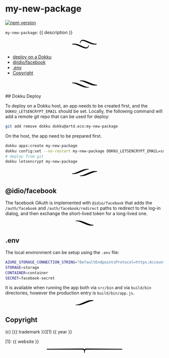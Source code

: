# my-new-package

[![npm version](https://badge.fury.io/js/my-new-package.svg)](https://npmjs.org/package/my-new-package)

`my-new-package`: {{ description }}

<p align="center"><a href="#table-of-contents"><img src=".documentary/section-breaks/0.svg?sanitize=true"></a></p>

- [deploy on a Dokku](#deploy-on-a-dokku)
- [@idio/facebook](#idiofacebook)
- [.env](#env)
- [Copyright](#copyright)

<p align="center"><a href="#table-of-contents"><img src=".documentary/section-breaks/1.svg?sanitize=true"></a></p>

## Dokku Deploy

To <a name="deploy-on-a-dokku">deploy on a Dokku</a> host, an app needs to be created first, and the `DOKKU_LETSENCRYPT_EMAIL` should be set. Locally, the following command will add a remote git repo that can be used for deploy:

```sh
git add remove dokku dokku@artd.eco:my-new-package
```

On the host, the app need to be prepared first.

```sh
dokku apps:create my-new-package
dokku config:set --no-restart my-new-package DOKKU_LETSENCRYPT_EMAIL=ssh@adc.sh
# deploy from git
dokku letsencrypt my-new-package
```

<p align="center"><a href="#table-of-contents"><img src=".documentary/section-breaks/2.svg?sanitize=true"></a></p>

## @idio/facebook

The facebook OAuth is implemented with `@idio/facebook` that adds the `/auth/facebook` and `/auth/facebook/redirect` paths to redirect to the log-in dialog, and then exchange the short-lived token for a long-lived one.

<p align="center"><a href="#table-of-contents"><img src=".documentary/section-breaks/3.svg?sanitize=true"></a></p>

## .env

The local environment can be setup using the `.env` file:

```sh
AZURE_STORAGE_CONNECTION_STRING="DefaultEndpointsProtocol=https;AccountName=ex;AccountKey=asdf78123ghjs/ahsjdgf765asd54==;EndpointSuffix=core.windows.net"
STORAGE=storage
CONTAINER=container
SECRET=facebook-secret
```

It is available when running the app both via `src/bin` and via `build/bin` directories, however the production entry is `build/bin/app.js`.

<p align="center"><a href="#table-of-contents"><img src=".documentary/section-breaks/4.svg?sanitize=true"></a></p>

## Copyright

(c) [{{ trademark }}][1] {{ year }}

[1]: {{ website }}

<p align="center"><a href="#table-of-contents"><img src=".documentary/section-breaks/-1.svg?sanitize=true"></a></p>